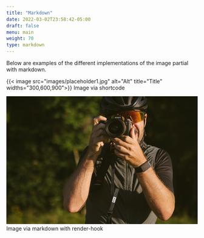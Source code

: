 ```yaml
---
title: "Markdown"
date: 2022-03-02T23:58:42-05:00
draft: false
menu: main
weight: 70
type: markdown
---
```

Below are examples of the different implementations of the image partial with markdown.

{{< image src="images/placeholder1.jpg" alt="Alt" title="Title" widths="300,600,900">}}
Image via shortcode

![Alt Text (.PlainText)](images/placeholder2.jpg "Title (.Title)")
Image via markdown with render-hook
